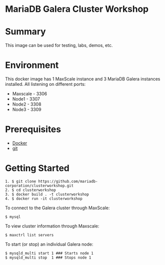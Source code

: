 # MariaDB Galera Cluster Workshop

# Summary #
This image can be used for testing, labs, demos, etc.

# Environment #
This docker image has 1 MaxScale instance and 3 MariaDB Galera instances installed. All listening on different ports:

* Maxscale - 3306
* Node1 - 3307
* Node2 - 3308
* Node3 - 3309

# Prerequisites #

* [Docker](https://www.docker.com/products/docker-desktop)
* [git](https://git-scm.com/downloads)

# Getting Started #
```
1. $ git clone https://github.com/mariadb-corporation/clusterworkshop.git
2. $ cd clusterworkshop
3. $ docker build . -t clusterworkshop
4. $ docker run -it clusterworkshop
```
To connect to the Galera cluster through MaxScale:

```
$ mysql
```
To view cluster information through Maxscale:

```
$ maxctrl list servers
```

To start (or stop) an individual Galera node:
```
$ mysqld_multi start 1 ### Starts node 1
$ mysqld_multi stop  1 ### Stops node 1
```
